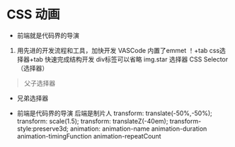 # CSS 动画
- 前端就是代码界的导演
 1. 用先进的开发流程和工具，加快开发
   VASCode 内置了emmet
   ！+tab
   css选择器+tab 快速完成结构开发
   div标签可以省略 img.star
   选择器 CSS Selector（选择器）
   > 父子选择器
   + 兄弟选择器
   
- 前端是代码界的导演
  后端是制片人
  transform: translate(-50%,-50%);
  transform: scale(1.5);
  transform: translateZ(-40em);
  transform-style:preserve3d;
  animation: animation-name animation-duration animation-timingFunction animation-repeatCount
  